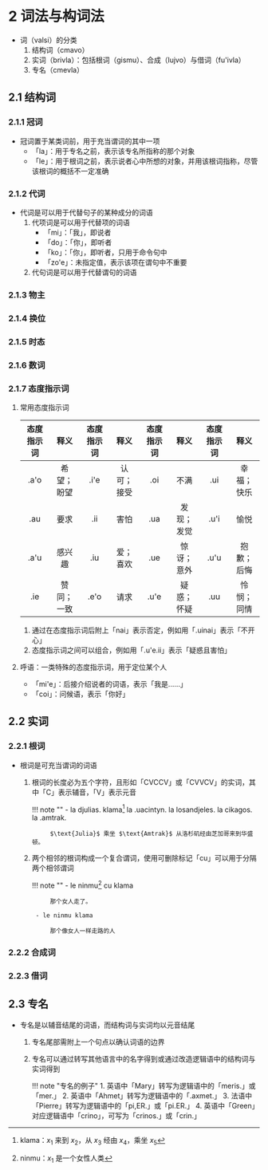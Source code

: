 # 2 词法与构词法

- 词（valsi）的分类
    1. 结构词（cmavo）
    2. 实词（brivla）：包括根词（gismu）、合成（lujvo）与借词（fu'ivla）
    3. 专名（cmevla）

## 2.1 结构词

### 2.1.1 冠词
- 冠词置于某类词前，用于充当谓词的其中一项
    - 「la」：用于专名之前，表示该专名所指称的那个对象
    - 「le」：用于根词之前，表示说者心中所想的对象，并用该根词指称，尽管该根词的概括不一定准确

### 2.1.2 代词
- 代词是可以用于代替句子的某种成分的词语
    1. 代项词是可以用于代替项的词语
        - 「mi」：「我」，即说者
        - 「do」：「你」，即听者
        - 「ko」：「你」，即听者，只用于命令句中
        - 「zo'e」：未指定值，表示该项在谓句中不重要
    2. 代句词是可以用于代替谓句的词语

### 2.1.3 物主

### 2.1.4 换位

### 2.1.5 时态

### 2.1.6 数词

### 2.1.7 态度指示词
1. 常用态度指示词

    <div class="text-table">

    | 态度指示词 |    释义    | 态度指示词 |    释义    | 态度指示词 |    释义    | 态度指示词 |    释义    |
    | :--------: | :--------: | :--------: | :--------: | :--------: | :--------: | :--------: | :--------: |
    |    .a'o    | 希望；盼望 |    .i'e    | 认可；接受 |    .oi     |    不满    |    .ui     | 幸福；快乐 |
    |    .au     |    要求    |    .ii     |    害怕    |    .ua     | 发现；发觉 |    .u'i    |    愉悦    |
    |    .a'u    |   感兴趣   |    .iu     |  爱；喜欢  |    .ue     | 惊讶；意外 |    .u'u    | 抱歉；后悔 |
    |    .ie     | 赞同；一致 |    .e'o    |    请求    |    .u'e    | 疑惑；怀疑 |    .uu     | 怜悯；同情 |

    </div>

    1. 通过在态度指示词后附上「nai」表示否定，例如用「.uinai」表示「不开心」
    2. 态度指示词之间可以组合，例如用「.u'e.ii」表示「疑惑且害怕」

2. 呼语：一类特殊的态度指示词，用于定位某个人
    - 「mi'e」：后接介绍说者的词语，表示「我是……」
    - 「coi」：问候语，表示「你好」

## 2.2 实词
### 2.2.1 根词
- 根词是可充当谓词的词语
    1. 根词的长度必为五个字符，且形如「CVCCV」或「CVVCV」的实词，其中「C」表示辅音，「V」表示元音

        !!! note ""
            - la djulias. klama[^1] la .uacintyn. la losandjeles. la cikagos. la .amtrak.

                $\text{Julia}$ 乘坐 $\text{Amtrak}$ 从洛杉矶经由芝加哥来到华盛顿。

    2. 两个相邻的根词构成一个复合谓词，使用可删除标记「cu」可以用于分隔两个相邻谓词

        !!! note ""
            - le ninmu[^2] cu klama

                那个女人走了。

            - le ninmu klama

                那个像女人一样走路的人

### 2.2.2 合成词

### 2.2.3 借词

## 2.3 专名
- 专名是以辅音结尾的词语，而结构词与实词均以元音结尾
    1. 专名尾部需附上一个句点以确认词语的边界
    2. 专名可以通过转写其他语言中的名字得到或通过改造逻辑语中的结构词与实词得到

        !!! note "专名的例子"
            1. 英语中「Mary」转写为逻辑语中的「meris.」或「mer.」
            2. 英语中「Ahmet」转写为逻辑语中的「.axmet.」
            3. 法语中「Pierre」转写为逻辑语中的「pi,ER.」或「pi.ER.」
            4. 英语中「Green」对应逻辑语中「crino」，可写为「crinos.」或「crin.」

[^1]: klama：$x_1$ 来到 $x_2$，从 $x_3$ 经由 $x_4$，乘坐 $x_5$
[^2]: ninmu：$x_1$ 是一个女性人类
